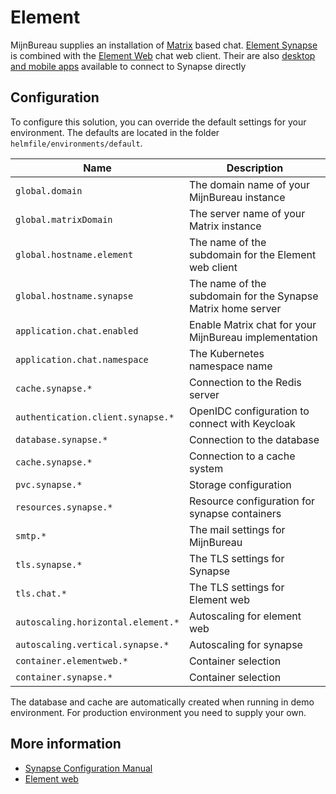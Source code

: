 # Element

MijnBureau supplies an installation of [Matrix](https://matrix.org/) based chat. [Element Synapse](https://element-hq.github.io/synapse/latest/) is combined with the [Element Web](https://element.io/) chat web client. Their are also [desktop and mobile apps](https://matrix.org/ecosystem/clients/) available to connect to Synapse directly

## Configuration

To configure this solution, you can override the default settings for your environment. The defaults are
located in the folder `helmfile/environments/default`.

| Name                               | Description                                                  |
| ---------------------------------- | ------------------------------------------------------------ |
| `global.domain`                    | The domain name of your MijnBureau instance                  |
| `global.matrixDomain`              | The server name of your Matrix instance                      |
| `global.hostname.element`          | The name of the subdomain for the Element web client         |
| `global.hostname.synapse`          | The name of the subdomain for the Synapse Matrix home server |
| `application.chat.enabled`         | Enable Matrix chat for your MijnBureau implementation        |
| `application.chat.namespace`       | The Kubernetes namespace name                                |
| `cache.synapse.*`                  | Connection to the Redis server                               |
| `authentication.client.synapse.*`  | OpenIDC configuration to connect with Keycloak               |
| `database.synapse.*`               | Connection to the database                                   |
| `cache.synapse.*`                  | Connection to a cache system                                 |
| `pvc.synapse.*`                    | Storage configuration                                        |
| `resources.synapse.*`              | Resource configuration for synapse containers                |
| `smtp.*`                           | The mail settings for MijnBureau                             |
| `tls.synapse.*`                    | The TLS settings for Synapse                                 |
| `tls.chat.*`                       | The TLS settings for Element web                             |
| `autoscaling.horizontal.element.*` | Autoscaling for element web                                  |
| `autoscaling.vertical.synapse.*`   | Autoscaling for synapse                                      |
| `container.elementweb.*`           | Container selection                                          |
| `container.synapse.*`              | Container selection                                          |

The database and cache are automatically created when running in demo environment. For production environment you need to supply your own.

## More information

- [Synapse Configuration Manual](https://element-hq.github.io/synapse/latest/usage/configuration/config_documentation.html)
- [Element web](https://web-docs.element.dev/Element%20Web/config.html)
